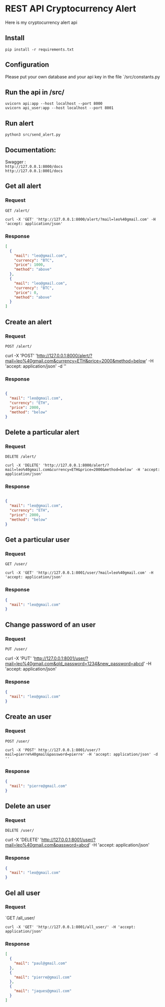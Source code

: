 # REST API Cryptocurrency Alert

Here is my cryptocurrency alert api

## Install

    pip install -r requirements.txt 
    
    
## Configuration

Please put your own database and your api key in the file `/src/constants.py

## Run the api in /src/

    uvicorn api:app --host localhost --port 8000
    uvicorn api_user:app --host localhost --port 8001

## Run alert

`python3 src/send_alert.py` 

## Documentation:

Swagger :
<br>
`http://127.0.0.1:8000/docs`
<br>
`http://127.0.0.1:8001/docs`



## Get all alert

### Request

`GET /alert/`

    curl -X 'GET' 'http://127.0.0.1:8000/alert/?mail=leo%40gmail.com' -H 'accept: application/json'

### Response
```json
[
  {
    "mail": "leo@gmail.com",
    "currency": "BTC",
    "price": 1000,
    "method": "above"
  },
  {
    "mail": "leo@gmail.com",
    "currency": "BTC",
    "price": 0,
    "method": "above"
  }
]
```
## Create an alert

### Request

`POST /alert/`

curl -X 'POST' 'http://127.0.0.1:8000/alert/?mail=leo%40gmail.com&currency=ETH&price=2000&method=below' -H 'accept: application/json' -d ''

### Response

```json

{
  "mail": "leo@gmail.com",
  "currency": "ETH",
  "price": 2000,
  "method": "below"
}
```

## Delete a particular alert

### Request

`DELETE /alert/`

    curl -X 'DELETE' 'http://127.0.0.1:8000/alert/?mail=leo%40gmail.com&currency=ETH&price=2000&method=below' -H 'accept: application/json'

### Response

```json

{
  "mail": "leo@gmail.com",
  "currency": "ETH",
  "price": 2000,
  "method": "below"
}

```

## Get a particular user

### Request

`GET /user/`

    curl -X 'GET' 'http://127.0.0.1:8001/user/?mail=leo%40gmail.com' -H 'accept: application/json'

### Response

```json
{
  "mail": "leo@gmail.com"
}
```

## Change password of an user

### Request

`PUT /user/`

curl -X 'PUT' 'http://127.0.0.1:8001/user/?mail=leo%40gmail.com&old_password=1234&new_password=abcd' -H 'accept: application/json'

### Response

```json
{
  "mail": "leo@gmail.com"
}
```

## Create an user

### Request

`POST /user/`

    curl -X 'POST' http://127.0.0.1:8001/user/?mail=pierre%40gmail&password=pierre' -H 'accept: application/json' -d ''

### Response

```json
{
  "mail": "pierre@gmail.com"
}
```

## Delete an user

### Request

`DELETE /user/`
  
  curl -X 'DELETE' 'http://127.0.0.1:8001/user/?mail=leo%40gmail.com&password=abcd' -H 'accept: application/json'

### Response

```json
{
  "mail": "leo@gmail.com"
}
```

## Gel all user

### Request

`GET /all_user/

    curl -X 'GET' 'http://127.0.0.1:8001/all_user/' -H 'accept: application/json'

### Response

```json
[
  {
    "mail": "paul@gmail.com"
  },
  {
    "mail": "pierre@gmail.com"
  },
  {
    "mail": "jaques@gmail.com"
  }
]


```
